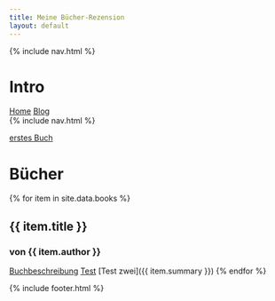 ```yaml
---
title: Meine Bücher-Rezension
layout: default
---
```

{% include nav.html %}
# Intro

<nav>
    <a href="/">Home</a>
    <a href="/test/">Blog</a>
</nav>
{% include nav.html %}


[erstes Buch](_includes/buch_eins.md)
# Bücher
{% for item in site.data.books %}
## {{ item.title }}
### von **{{ item.author }}**
<a href="{{ item.summary }}">Buchbeschreibung</a>
[Test](buch_eins.md)
[Test zwei]({{ item.summary }})
{% endfor %}


{% include footer.html %}